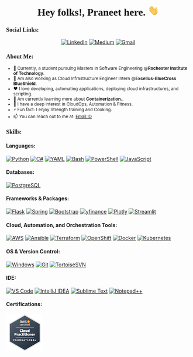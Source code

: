 <h1 align="center" style="font-family: Cambria;">
  <b>Hey folks!, Praneet here.</b>
  <img src="Hi.gif" width="30px">
</h1>
<h3 style="font-family: Cambria; font-size: 16px">Social Links:</h3>
<p align="center">
  <a href="https://www.linkedin.com/in/praneet-naik-2000/" target="_blank"><img src="https://img.shields.io/badge/LinkedIn-0077B5?style=for-the-badge&logo=linkedin&logoColor=white" alt="LinkedIn"></a>
  <a href="https://medium.com/@naikpraneet44" target="_blank"><img src="https://img.shields.io/badge/Medium-12100E?style=for-the-badge&logo=medium&logoColor=white" alt="Medium"></a>
  <a href="mailto:pn3270rit.g.edu"><img src="https://img.shields.io/badge/Gmail-D14836?style=for-the-badge&logo=gmail&logoColor=white" alt="Gmail"></a>
</p>
<div>
    <h3 style="font-family: Cambria; font-size: 16px;">About Me:</h3>
    <small>
      <ul>
        <li>💼 Currently, a student pursuing Masters in Software Engineering @<b>Rochester Institute of Technology</b>.</li>
        <li>💙 Am also working as Cloud Infrastructure Engineer Intern @<b>Excellus-BlueCross BlueShield</b>.</li>
        <li>❤️ I love developing, automating applications, deploying cloud infrastructures, and scripting.</li>
        <li>🔭 Am currently learning more about <b>Containerization.</b>.</li>
        <li>🌱 I have a deep interest in CloudOps, Automation & Fitness.</li>
        <li>⚡ Fun fact: I enjoy Strength training and Cooking.</li>
        <li>📫 You can reach out to me at: <a href="pn3270@rit.edu">Email ID</a></li>
      </ul>
    </small>
  </div>
<h3 style="font-family: Cambria; font-size: 16px;">Skills:</h3>
<h4>Languages:</h4>
<p align="left"> 
    <a href="#" target="_blank"><img src="https://img.shields.io/badge/Python-3776AB?style=for-the-badge&logo=python&logoColor=white" alt="Python"></a>
    <a href="#" target="_blank"><img src="https://img.shields.io/badge/C%23-239120?style=for-the-badge&logo=c-sharp&logoColor=white" alt="C#"></a>
    <a href="#" target="_blank"><img src="https://img.shields.io/badge/YAML-CCCCCC?style=for-the-badge&logo=yaml&logoColor=black" alt="YAML"></a>
    <a href="#" target="_blank"><img src="https://img.shields.io/badge/Bash-4EAA25?style=for-the-badge&logo=gnu-bash&logoColor=white" alt="Bash"></a>
    <a href="#" target="_blank"><img src="https://img.shields.io/badge/PowerShell-5391FE?style=for-the-badge&logo=powershell&logoColor=white" alt="PowerShell"></a>
    <a href="#" target="_blank"><img src="https://img.shields.io/badge/JavaScript-F7DF1E?style=for-the-badge&logo=javascript&logoColor=black" alt="JavaScript"></a>
</p>
<h4>Databases:</h4>
  <a href="#" target="_blank"><img src="https://img.shields.io/badge/PostgreSQL-316192?style=for-the-badge&logo=postgresql&logoColor=white" alt="PostgreSQL"></a>
<h4>Frameworks & Packages:</h4>
<p align="left"> 
<a href="#" target="_blank"><img src="https://img.shields.io/badge/Flask-000000?style=for-the-badge&logo=flask&logoColor=white" alt="Flask"></a>
  <a href="#" target="_blank"><img src="https://img.shields.io/badge/Spring-6DB33F?style=for-the-badge&logo=spring&logoColor=white" alt="Spring"></a>
  <a href="#" target="_blank"><img src="https://img.shields.io/badge/Bootstrap-563D7C?style=for-the-badge&logo=bootstrap&logoColor=white" alt="Bootstrap"></a>
  <a href="#" target="_blank"><img src="https://img.shields.io/badge/yfinance-0052CC?style=for-the-badge&logo=yahoo&logoColor=white" alt="yfinance"></a>
  <a href="#" target="_blank"><img src="https://img.shields.io/badge/Plotly-239120?style=for-the-badge&logo=plotly&logoColor=white" alt="Plotly"></a>
  <a href="#" target="_blank"><img src="https://img.shields.io/badge/Streamlit-FF4B4B?style=for-the-badge&logo=streamlit&logoColor=white" alt="Streamlit"></a>
</p>
<h4>Cloud, Automation, and Orchestration Tools:</h4>
<p align="left"> 
    <a href="#" target="_blank"><img src="https://img.shields.io/badge/AWS-232F3E?style=for-the-badge&logo=amazon-aws&logoColor=white" alt="AWS"></a>
    <a href="#" target="_blank"><img src="https://img.shields.io/badge/Ansible-EE0000?style=for-the-badge&logo=ansible&logoColor=white" alt="Ansible"></a>
    <a href="#" target="_blank"><img src="https://img.shields.io/badge/Terraform-623CE4?style=for-the-badge&logo=terraform&logoColor=white" alt="Terraform"></a>
    <a href="#" target="_blank"><img src="https://img.shields.io/badge/OpenShift-EE0000?style=for-the-badge&logo=red-hat-openshift&logoColor=white" alt="OpenShift"></a>
    <a href="#" target="_blank"><img src="https://img.shields.io/badge/Docker-2496ED?style=for-the-badge&logo=docker&logoColor=white" alt="Docker"></a>
    <a href="#" target="_blank"><img src="https://img.shields.io/badge/Kubernetes-326CE5?style=for-the-badge&logo=kubernetes&logoColor=white" alt="Kubernetes"></a>

</p>
<h4>OS &  Version Control:</h4>
<p align="left"> 
 <a href="#" target="_blank"><img src="https://img.shields.io/badge/Windows-0078D6?style=for-the-badge&logo=windows&logoColor=white" alt="Windows"></a>
  <a href="#" target="_blank"><img src="https://img.shields.io/badge/Git-F05032?style=for-the-badge&logo=git&logoColor=white" alt="Git"></a>
  <a href="#" target="_blank"><img src="https://img.shields.io/badge/TortoiseSVN-678C98?style=for-the-badge&logo=Subversion&logoColor=white" alt="TortoiseSVN"></a>
</p>
<h4>IDE: </h4>
<p align="left"> 
<a href="#" target="_blank"><img src="https://img.shields.io/badge/VS%20Code-007ACC?style=for-the-badge&logo=visual-studio-code&logoColor=white" alt="VS Code"></a>
  <a href="#" target="_blank"><img src="https://img.shields.io/badge/IntelliJ%20IDEA-000000?style=for-the-badge&logo=intellij-idea&logoColor=white" alt="IntelliJ IDEA"></a>
  <a href="#" target="_blank"><img src="https://img.shields.io/badge/Sublime%20Text-FF9800?style=for-the-badge&logo=sublime-text&logoColor=white" alt="Sublime Text"></a>
  <a href="#" target="_blank"><img src="https://img.shields.io/badge/Notepad++-90E59A?style=for-the-badge&logo=notepad%2B%2B&logoColor=white" alt="Notepad++"></a>
  </p>
<h4>Certifications: </h4>
<p align="left">
  <a href="https://cp.certmetrics.com/amazon/en/public/verify/credential/bc790c428cc7422691583535e40ff245"><img src="aws-certified-cloud-practitioner.png" alt="Description of the image"></a>
</p>


